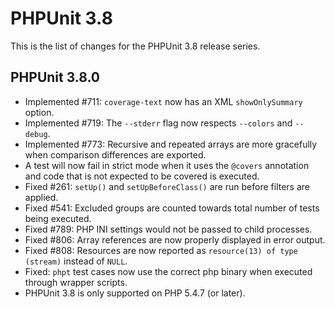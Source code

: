 PHPUnit 3.8
===========

This is the list of changes for the PHPUnit 3.8 release series.

PHPUnit 3.8.0
-------------

* Implemented #711: `coverage-text` now has an XML `showOnlySummary` option.
* Implemented #719: The `--stderr` flag now respects `--colors` and `--debug`.
* Implemented #773: Recursive and repeated arrays are more gracefully when comparison differences are exported.
* A test will now fail in strict mode when it uses the `@covers` annotation and code that is not expected to be covered is executed.
* Fixed #261: `setUp()` and `setUpBeforeClass()` are run before filters are applied.
* Fixed #541: Excluded groups are counted towards total number of tests being executed.
* Fixed #789: PHP INI settings would not be passed to child processes.
* Fixed #806: Array references are now properly displayed in error output.
* Fixed #808: Resources are now reported as `resource(13) of type (stream)` instead of `NULL`.
* Fixed: `phpt` test cases now use the correct php binary when executed through wrapper scripts.
* PHPUnit 3.8 is only supported on PHP 5.4.7 (or later).
